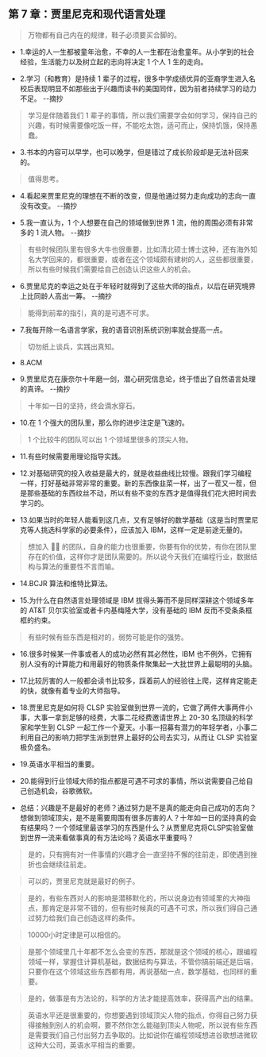 ## 第 7 章：贾里尼克和现代语言处理

> 万物都有自己内在的规律，鞋子必须要买合脚的。

- 1.幸运的人一生都被童年治愈，不幸的人一生都在治愈童年。从小学到的社会经验，生活能力以及树立起的志向将决定 1 个人 1 生的走向。

- 2.学习（和教育）是持续 1 辈子的过程，很多中学成绩优异的亚裔学生进入名校后表现明显不如那些出于兴趣而读书的美国同伴，因为前者持续学习的动力不足。 --摘抄

> 学习是伴随着我们 1 辈子的事情，所以我们需要学会如何学习，保持自己的兴趣，有时候需要像吃饭一样，不能吃太饱，适可而止，保持饥饿，保持愚蠢。

- 3.书本的内容可以早学，也可以晚学，但是错过了成长阶段却是无法补回来的。

> 值得思考。

- 4.看起来贾里尼克的理想在不断的改变，但是他通过努力走向成功的志向一直没有改变。 --摘抄

- 5.我一直认为，1 个人想要在自己的领域做到世界 1 流，他的周围必须有非常多的 1 流人物。 --摘抄

> 有些时候团队里有很多大牛也很重要，比如清北硕士博士这种，还有海外知名大学回来的，都很重要，或者在这个领域颇有建树的人，这些都很重要，所以有些时候我们需要给自己创造认识这些人的机会。

- 6.贾里尼克的幸运之处在于年轻时就得到了这些大师的指点，以后在研究境界上比同龄人高出一筹。 --摘抄

> 能得到前辈的指引，真的是可遇不可求。

- 7.我每开除一名语言学家，我的语音识别系统识别率就会提高一点。

> 切勿纸上谈兵，实践出真知。

- 8.ACM

- 9.贾里尼克在康奈尔十年磨一剑，潜心研究信息论，终于悟出了自然语言处理的真谛。 --摘抄

> 十年如一日的坚持，终会滴水穿石。

- 10.在 1 个强大的团队里，那么你的进步注定是飞速的。

> 1 个比较牛的团队可以出 1 个领域里很多的顶尖人物。

- 11.有些时候需要用理论指导实践。

- 12.对基础研究的投入收益是最大的，就是收益曲线比较慢。跟我们学习编程一样，打好基础非常非常的重要。新的东西像韭菜一样，出了一茬又一茬，但是那些基础的东西纹丝不动，所以有些不变的东西才是值得我们花大把时间去学习的。

- 13.如果当时的年轻人能看到这几点，又有足够好的数学基础（这是当时贾里尼克等人挑选科学家的必要条件），应该加入 IBM，这样一定是前途无量的。

> 想加入 🐂🍺 的团队，自身的能力也很重要，你要有你的优势，有你在团队里存在的价值，这样你才是团队需要的。所以说今天我们在编程行业，数据结构与算法的重要性不言而喻。

- 14.BCJR 算法和维特比算法。

- 15.为什么在自然语言处理领域是 IBM 拔得头筹而不是同样深耕这个领域多年的 AT&T 贝尔实验室或者卡内基梅隆大学，没有基础的 IBM 反而不受条条框框的约束。

> 有些时候有些东西是相对的，弱势可能是你的强势。

- 16.很多时候某一件事或者人的成功必然有其必然性，IBM 也不例外，它拥有别人没有的计算能力和用最好的物质条件聚集起一大批世界上最聪明的头脑。

- 17.比较厉害的人一般都会读书比较多，踩着前人的经验往上爬，这样肯定能走的快，就像有着专业的大师指导。

- 18.贾里尼克是如何将 CLSP 实验室做到世界一流的，它做了两件大事两件小事，大事一拿到足够的经费，大事二花经费邀请世界上 20-30 名顶级的科学家和学生到 CLSP 一起工作一个夏天。小事一招募有潜力的年轻学者，小事二利用自己的影响力把学生派到世界上最好的公司去实习，从而让 CLSP 实验室极负盛名。

- 19.英语水平相当的重要。

- 20.能得到行业领域大师的指点都是可遇不可求的事情，所以说需要自己给自己创造机会，谷歌微软。

- 总结：兴趣是不是最好的老师？通过努力是不是真的能走向自己成功的志向？想做到领域顶尖，是不是需要周围有很多厉害的人？十年如一日的坚持真的会有结果吗？一个领域里最该学习的东西是什么？从贾里尼克将CLSP实验室做到世界一流来看做事真的有方法论吗？英语水平重要吗？

>是的，只有拥有对一件事情的兴趣才会一直坚持不懈的往前走，即使遇到挫折也会继续往前走。

>可以的，贾里尼克就是最好的例子。

>是的，有些东西对人的影响是潜移默化的，所以说身边有领域里的大神指点，那肯定是非常不错的，但有些时候真的可遇不可求，所以我们得自己通过努力给我们自己创造这样的条件。

>10000小时定律是可以相信的。

>是那个领域里几十年都不怎么会变的东西，那就是这个领域的核心，跟编程领域一样，掌握住计算机基础，数据结构与算法，不管你搞前端还是后端，只要你在这个领域这些东西都有用，再说基础一点，数学基础，也同样的重要。

>是的，做事是有方法论的，科学的方法才能提高效率，获得高产出的结果。

>英语水平还是很重要的，你想要遇到领域顶尖人物的指点，你得自己努力获得接触到别人的机会啊，要不然你怎么能碰到顶尖人物呢，所以说有些东西是需要我们自己付出努力去争取的。比如说你在编程领域想进谷歌想进微软这种大公司，英语水平相当的重要。

